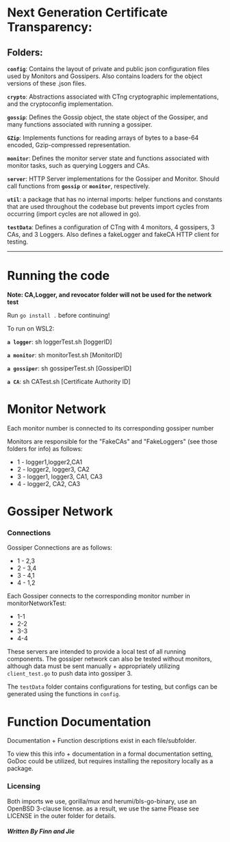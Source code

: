 # Next Generation Certificate Transparency:

## Folders:

**`config`**: Contains the layout of private and public json configuration files used by Monitors and Gossipers. Also contains loaders for the object versions of these .json files.

**`crypto`**: Abstractions associated with CTng cryptographic implementations, and the cryptoconfig implementation.

**`gossip`**: Defines the Gossip object, the state object of the Gossiper, and many functions associated with running a gossiper.

**`GZip`**: Implements functions for reading arrays of bytes to a base-64 encoded, Gzip-compressed representation.

**`monitor`**: Defines the monitor server state and functions associated with monitor tasks, such as querying Loggers and CAs.

**`server`**: HTTP Server implementations for the Gossiper and Monitor. Should call functions from **`gossip`** or **`monitor`**, respectively.

**`util`**: a package that has no internal imports: helper functions and constants that are used throughout the codebase but prevents import cycles from occurring (import cycles are not allowed in go).


**`testData`**: Defines a configuration of CTng with 4 monitors, 4 gossipers, 3 CAs, and 3 Loggers. Also defines a fakeLogger and fakeCA HTTP client for testing.
___

# Running the code
**Note: CA,Logger, and revocator folder will not be used for the network test**  
  
Run `go install .` before continuing!

To run on WSL2:

**`a logger`**:  sh loggerTest.sh [loggerID]  

**`a monitor`**: sh monitorTest.sh [MonitorID]  

**`a gossiper`**: sh gossiperTest.sh [GossiperID]  

**`a CA`**:  sh CATest.sh [Certificate Authority ID]  

# Monitor Network

Each monitor number is connected to its corresponding gossiper number

Monitors are responsible for the "FakeCAs" and "FakeLoggers" (see those folders for info) as follows:

* 1 - logger1,logger2,CA1
* 2 - logger2, logger3, CA2
* 3 - logger1, logger3, CA1, CA3
* 4 - logger2, CA2, CA3

# Gossiper Network  
### Connections
Gossiper Connections are as follows:
* 1 - 2,3
* 2 - 3,4
* 3 - 4,1
* 4 - 1,2

Each Gossiper connects to the corresponding monitor number in 
monitorNetworkTest:
* 1-1
* 2-2
* 3-3
* 4-4

These servers are intended to provide a local test of all running components. The gossiper network can also be tested without monitors, although data must be sent manually + appropriately utilizing `client_test.go` to push data into gossiper 3.

The `testData` folder contains configurations for testing, but configs can be generated using the functions in `config`.


# Function Documentation
Documentation + Function descriptions exist in each file/subfolder.

To view this this info + documentation in a formal documentation setting, GoDoc could be utilized, but requires installing the repository locally as a package.

### Licensing
Both imports we use, gorilla/mux and herumi/bls-go-binary, use an OpenBSD 3-clause license. as a result, we use the same Please see LICENSE in the outer folder for details.

##### Written By Finn and Jie
